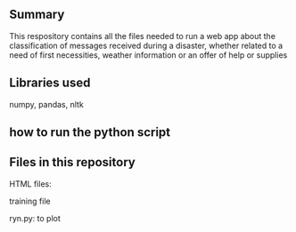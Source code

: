## Summary
This respository contains all the files needed to run a web app about the classification of messages received during a disaster, whether related to a need of first necessities, weather information or an offer of help or supplies
## Libraries used
numpy, pandas, nltk
## how to run the python script

## Files in  this repository

HTML files:

training file

ryn.py: to plot

